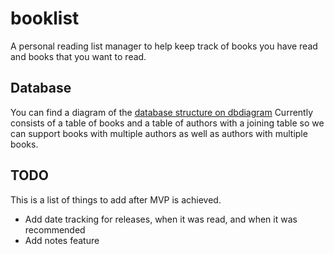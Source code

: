 # booklist
A personal reading list manager to help keep track of books you have read and books that you want to read.

## Database
You can find a diagram of the [database structure on dbdiagram](https://dbdiagram.io/d/62d06ae1cc1bc14cc5be9b72)
Currently consists of a table of books and a table of authors with a joining table so we can support books with multiple authors as well as authors with multiple books.

## TODO
This is a list of things to add after MVP is achieved.
- Add date tracking for releases, when it was read, and when it was recommended
- Add notes feature